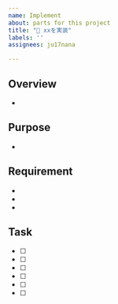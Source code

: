 ```yaml
---
name: Implement
about: parts for this project
title: "👟 xxを実装"
labels: ''
assignees: ju17nana

---
```


## Overview
<!-- 1つのissueについき機能は1つ -->
- 


## Purpose
<!-- 目的と機能は 1:1 で対応させる -->
- 

## Requirement
- 
- 
- 


## Task
- [ ] 
- [ ]   
- [ ]  
- [ ]  
- [ ]  
- [ ]  
